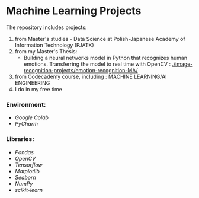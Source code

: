 # Machine Learning Projects

The repository includes projects:
1. from Master's studies - Data Science at Polish-Japanese Academy of Information Technology (PJATK)
2. from my Master's Thesis:<br>
    * Building a neural networks model in Python that recognizes human emotions. Transferring the model to real time with OpenCV : 
  <a href='https://github.com/gapself/machine-learning-projects/tree/main/image-recognition-projects/emotion-recognition-MA'>./image-recognition-projects/emotion-recognition-MA/</a>
3. from Codecademy course, including : MACHINE LEARNING/AI ENGINEERING
4. I do in my free time


### Environment:
- *Google Colab*
- *PyCharm*

### Libraries:
- *Pandas*
- *OpenCV*
- *Tensorflow*
- *Matplotlib*
- *Seaborn*
- *NumPy*
- *scikit-learn*
